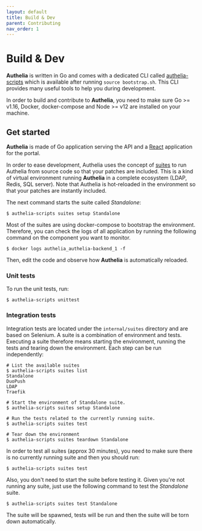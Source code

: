 ```yaml
---
layout: default
title: Build & Dev
parent: Contributing
nav_order: 1
---
```


# Build & Dev

**Authelia** is written in Go and comes with a dedicated CLI called [authelia-scripts](./authelia-scripts.md) which is 
available after running `source bootstrap.sh`. This CLI provides many useful tools to help you during development.

In order to build and contribute to **Authelia**, you need to make sure Go >= v1.16, Docker, docker-compose and 
Node >= v12 are installed on your machine.

## Get started

**Authelia** is made of Go application serving the API and a [React](https://reactjs.org/) application for the portal.

In order to ease development, Authelia uses the concept of [suites] to run Authelia from source code so that your 
patches are included. This is a kind of virtual environment running **Authelia** in a complete ecosystem 
(LDAP, Redis, SQL server). Note that Authelia is hot-reloaded in the environment so that your patches are instantly 
included.

The next command starts the suite called *Standalone*:

```console
$ authelia-scripts suites setup Standalone
```

Most of the suites are using docker-compose to bootstrap the environment. Therefore, you can check the logs of all 
application by running the following command on the component you want to monitor.

```console
$ docker logs authelia_authelia-backend_1 -f
```

Then, edit the code and observe how **Authelia** is automatically reloaded.

### Unit tests

To run the unit tests, run:

```console
$ authelia-scripts unittest
```

### Integration tests

Integration tests are located under the `internal/suites` directory and are based on Selenium. A suite is a combination 
of environment and tests. Executing a suite therefore means starting the environment, running the tests and tearing down 
the environment. Each step can be run independently:

```console
# List the available suites
$ authelia-scripts suites list
Standalone
DuoPush
LDAP
Traefik

# Start the environment of Standalone suite.
$ authelia-scripts suites setup Standalone

# Run the tests related to the currently running suite.
$ authelia-scripts suites test

# Tear down the environment
$ authelia-scripts suites teardown Standalone
```

In order to test all suites (approx 30 minutes), you need to make sure there is no currently running suite and then you 
should run:

```console
$ authelia-scripts suites test
```

Also, you don't need to start the suite before testing it. Given you're not running any suite, just use the following 
command to test the *Standalone* suite.

```console
$ authelia-scripts suites test Standalone
```

The suite will be spawned, tests will be run and then the suite will be torn down automatically.

[suites]: ./suites.md
